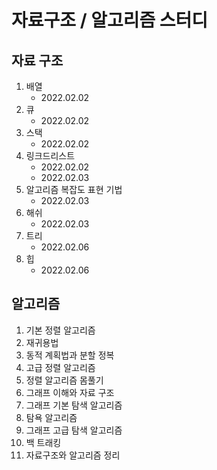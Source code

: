 # 자료구조 / 알고리즘 스터디
## 자료 구조

1. 배열 
   - 2022.02.02
2. 큐
   - 2022.02.02
3. 스택
    - 2022.02.02
4. 링크드리스트
    - 2022.02.02
    - 2022.02.03
5. 알고리즘 복잡도 표현 기법
    - 2022.02.03
6. 해쉬
    - 2022.02.03
7. 트리
    - 2022.02.06
8. 힙
    - 2022.02.06


## 알고리즘

1. 기본 정렬 알고리즘
2. 재귀용법
3. 동적 계획법과 분할 정복
4. 고급 정렬 알고리즘
5. 정렬 알고리즘 몸풀기
6. 그래프 이해와 자료 구조
7. 그래프 기본 탐색 알고리즘
8. 탐욕 알고리즘
9. 그래프 고급 탐색 알고리즘
10. 백 트래킹
11. 자료구조와 알고리즘 정리
